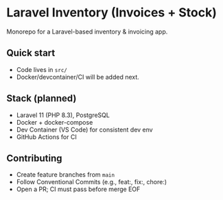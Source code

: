 # Laravel Inventory (Invoices + Stock)

Monorepo for a Laravel-based inventory & invoicing app.

## Quick start

- Code lives in `src/`
- Docker/devcontainer/CI will be added next.

## Stack (planned)

- Laravel 11 (PHP 8.3), PostgreSQL
- Docker + docker-compose
- Dev Container (VS Code) for consistent dev env
- GitHub Actions for CI

## Contributing

- Create feature branches from `main`
- Follow Conventional Commits (e.g., feat:, fix:, chore:)
- Open a PR; CI must pass before merge
  EOF
